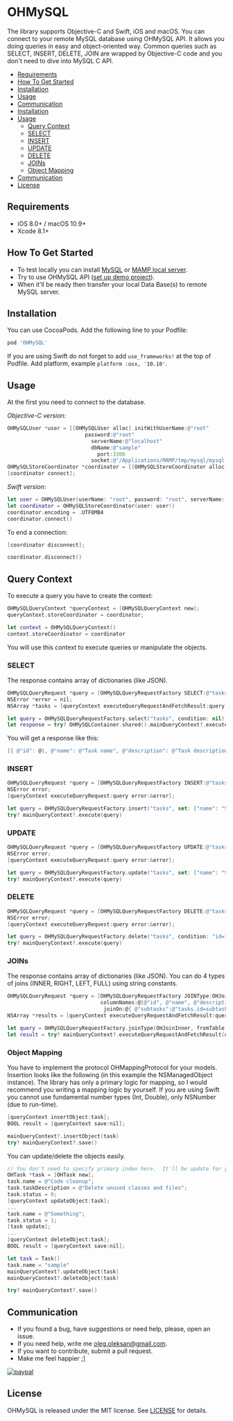 # OHMySQL
The library supports Objective-C and Swift, iOS and macOS. You can connect to your remote MySQL database using OHMySQL API. It allows you doing queries in easy and object-oriented way. Common queries such as SELECT, INSERT, DELETE, JOIN are wrapped by Objective-C code and you don't need to dive into MySQL C API.

- [Requirements](#requirements)
- [How To Get Started](#how-to-get-started)
- [Installation](#installation)
- [Usage](#usage)
- [Communication](#communication)
- [Installation](#installation)
- [Usage](Documentation/Usage.md)
    - [Query Context](#query-context)
    - [SELECT](#select)
    - [INSERT](#insert)
    - [UPDATE](#update)
    - [DELETE](#delete)
    - [JOINs](#joins)
    - [Object Mapping](#object-mapping)
- [Communication](#communication)
- [License](#license)

## Requirements
- iOS 8.0+ / macOS 10.9+
- Xcode 8.1+

## How To Get Started
- To test locally you can install [MySQL](https://dev.mysql.com/downloads/mysql/) or [MAMP local server](https://www.mamp.info/en/).
- Try to use OHMySQL API ([set up demo project](https://github.com/oleghnidets/OHMySQL/wiki/Set-up-demo-project)). 
- When it'll be ready then transfer your local Data Base(s) to remote MySQL server.

## Installation
You can use CocoaPods. Add the following line to your Podfile:
```ruby
pod 'OHMySQL'
```

If you are using Swift do not forget to add `use_frameworks!` at the top of Podfile. Add platform, example `platform :osx, '10.10'`.

## Usage

At the first you need to connect to the database.

*Objective-C version:*
```objective-c
OHMySQLUser *user = [[OHMySQLUser alloc] initWithUserName:@"root"
					 	 password:@"root"
					       serverName:@"localhost"
						   dbName:@"sample"
						     port:3306
						   socket:@"/Applications/MAMP/tmp/mysql/mysql.sock"];
OHMySQLStoreCoordinator *coordinator = [[OHMySQLStoreCoordinator alloc] initWithUser:user];
[coordinator connect];
```
*Swift version:*
```swift
let user = OHMySQLUser(userName: "root", password: "root", serverName: "localhost", dbName: "ohmysql", port: 3306, socket: "/Applications/MAMP/tmp/mysql/mysql.sock")
let coordinator = OHMySQLStoreCoordinator(user: user!)
coordinator.encoding = .UTF8MB4
coordinator.connect()
```
To end a connection:
```objective-c
[coordinator disconnect];
```
```swift
coordinator.disconnect()
```
## Query Context

To execute a query you have to create the context:
```objective-c
OHMySQLQueryContext *queryContext = [OHMySQLQueryContext new];
queryContext.storeCoordinator = coordinator;
```
```swift
let context = OHMySQLQueryContext()
context.storeCoordinator = coordinator
```

You will use this context to execute queries or manipulate the objects.

### SELECT 

The response contains array of dictionaries (like JSON).

```objective-c
OHMySQLQueryRequest *query = [OHMySQLQueryRequestFactory SELECT:@"tasks" condition:nil];
NSError *error = nil;
NSArray *tasks = [queryContext executeQueryRequestAndFetchResult:query error:&error];
```
```swift
let query = OHMySQLQueryRequestFactory.select("tasks", condition: nil)
let response = try? OHMySQLContainer.shared().mainQueryContext?.executeQueryRequestAndFetchResult(query)
```
You will get a response like this:
```objective-c
[{ @"id": @1, @"name": @"Task name", @"description": @"Task description", @"status": [NSNull null] }]
```

### INSERT

```objective-c
OHMySQLQueryRequest *query = [OHMySQLQueryRequestFactory INSERT:@"tasks" set:@{ @"name": @"Something", @"desctiption": @"new task" }];
NSError error;
[queryContext executeQueryRequest:query error:&error];
```
```swift
let query = OHMySQLQueryRequestFactory.insert("tasks", set: ["name": "Something", "desctiption": "new task"])
try? mainQueryContext?.execute(query)
```

### UPDATE

```objective-c
OHMySQLQueryRequest *query = [OHMySQLQueryRequestFactory UPDATE:@"tasks" set:@{ @"name": @"Something", @"description": @"new task update" } condition:@"id=5"];
NSError error;
[queryContext executeQueryRequest:query error:&error];
```
```swift
let query = OHMySQLQueryRequestFactory.update("tasks", set: ["name": "Something"], condition: "id=7")
try? mainQueryContext?.execute(query)
```

### DELETE

```objective-c
OHMySQLQueryRequest *query = [OHMySQLQueryRequestFactory DELETE:@"tasks" condition:@"id=10"];
NSError error;
[queryContext executeQueryRequest:query error:&error];
```
```swift
let query = OHMySQLQueryRequestFactory.delete("tasks", condition: "id=10")
try? mainQueryContext?.execute(query)
```

### JOINs

The response contains array of dictionaries (like JSON). You can do 4 types of joins (INNER, RIGHT, LEFT, FULL) using string constants.
```objective-c
OHMySQLQueryRequest *query = [OHMySQLQueryRequestFactory JOINType:OHJoinInner													fromTable:@"tasks"
						      columnNames:@[@"id", @"name", @"description"]
							   joinOn:@{ @"subtasks":@"tasks.id=subtasks.parentId" }];
NSArray *results = [queryContext executeQueryRequestAndFetchResult:query error:nil];
```
```swift
let query = OHMySQLQueryRequestFactory.joinType(OHJoinInner, fromTable: "tasks", columnNames: ["id", "name", "description"], joinOn: ["subtasks": "tasks.id=subtasks.parentId"])
let result = try? mainQueryContext?.executeQueryRequestAndFetchResult(query)
```

### Object Mapping

You have to implement the protocol OHMappingProtocol for your models. Insertion looks like the following (in this example the NSManagedObject instance). 
The library has only a primary logic for mapping, so I would recommend you writing a mapping logic by yourself. If you are using Swift you cannot use fundamental number types (Int, Double), only NSNumber (due to run-time). 
```objective-c
[queryContext insertObject:task];
BOOL result = [queryContext save:nil];
```
```swift
mainQueryContext?.insertObject(task)
try? mainQueryContext?.save()
```

You can update/delete the objects easily.
```objective-c
// You don't need to specify primary index here.  It'll be update for you.
OHTask *task = [OHTask new];
task.name = @"Code cleanup";
task.taskDescription = @"Delete unused classes and files";
task.status = 0;
[queryContext updateObject:task];
...
task.name = @"Something";
task.status = 1;
[task update];
...
[queryContext deleteObject:task];
BOOL result = [queryContext save:nil];
```
```swift
let task = Task()
task.name = "sample"
mainQueryContext?.updateObject(task)
mainQueryContext?.deleteObject(task)

try? mainQueryContext?.save()
```

## Communication
- If you found a bug, have suggestions or need help, please, open an issue.
- If you need help, write me oleg.oleksan@gmail.com.
- If you want to contribute, submit a pull request.
- Make me feel happier ;]

[![paypal](https://www.paypalobjects.com/en_US/i/btn/btn_donateCC_LG.gif)](https://www.paypal.com/cgi-bin/webscr?cmd=_s-xclick&hosted_button_id=CVFAEEZJ9DJ3L)

## License 

OHMySQL is released under the MIT license. See [LICENSE](LICENSE) for details.


